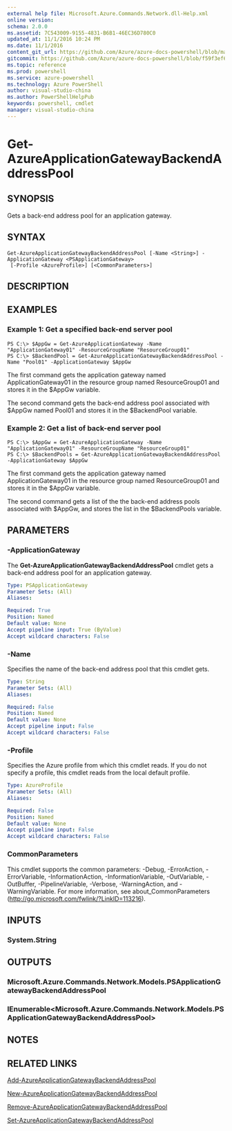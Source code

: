```yaml
---
external help file: Microsoft.Azure.Commands.Network.dll-Help.xml
online version: 
schema: 2.0.0
ms.assetid: 7C543009-9155-4831-B6B1-46EC36D780C0
updated_at: 11/1/2016 10:24 PM
ms.date: 11/1/2016
content_git_url: https://github.com/Azure/azure-docs-powershell/blob/master/azureps-cmdlets-docs/ResourceManager/AzureRM.Network/v0.9.8/Get-AzureApplicationGatewayBackendAddressPool.md
gitcommit: https://github.com/Azure/azure-docs-powershell/blob/f59f3ef60bc592383812213e69fd77ba950759ed/azureps-cmdlets-docs/ResourceManager/AzureRM.Network/v0.9.8/Get-AzureApplicationGatewayBackendAddressPool.md
ms.topic: reference
ms.prod: powershell
ms.service: azure-powershell
ms.technology: Azure PowerShell
author: visual-studio-china
ms.author: PowerShellHelpPub
keywords: powershell, cmdlet
manager: visual-studio-china
---
```


# Get-AzureApplicationGatewayBackendAddressPool

## SYNOPSIS
Gets a back-end address pool for an application gateway.

## SYNTAX

```
Get-AzureApplicationGatewayBackendAddressPool [-Name <String>] -ApplicationGateway <PSApplicationGateway>
 [-Profile <AzureProfile>] [<CommonParameters>]
```

## DESCRIPTION

## EXAMPLES

### Example 1: Get a specified back-end server pool
```
PS C:\> $AppGw = Get-AzureApplicationGateway -Name "ApplicationGateway01" -ResourceGroupName "ResourceGroup01"
PS C:\> $BackendPool = Get-AzureApplicationGatewayBackendAddressPool -Name "Pool01" -ApplicationGateway $AppGw
```

The first command gets the application gateway named ApplicationGateway01 in the resource group named ResourceGroup01 and stores it in the $AppGw variable.

The second command gets the back-end address pool associated with $AppGw named Pool01 and stores it in the $BackendPool variable.

### Example 2: Get a list of back-end server pool
```
PS C:\> $AppGw = Get-AzureApplicationGateway -Name "ApplicationGateway01" -ResourceGroupName "ResourceGroup01"
PS C:\> $BackendPools = Get-AzureApplicationGatewayBackendAddressPool -ApplicationGateway $AppGw
```

The first command gets the application gateway named ApplicationGateway01 in the resource group named ResourceGroup01 and stores it in the $AppGw variable.

The second command gets a list of the the back-end address pools associated with $AppGw, and stores the list in the $BackendPools variable.

## PARAMETERS

### -ApplicationGateway
The **Get-AzureApplicationGatewayBackendAddressPool** cmdlet gets a back-end address pool for an application gateway.

```yaml
Type: PSApplicationGateway
Parameter Sets: (All)
Aliases: 

Required: True
Position: Named
Default value: None
Accept pipeline input: True (ByValue)
Accept wildcard characters: False
```

### -Name
Specifies the name of the back-end address pool that this cmdlet gets.

```yaml
Type: String
Parameter Sets: (All)
Aliases: 

Required: False
Position: Named
Default value: None
Accept pipeline input: False
Accept wildcard characters: False
```

### -Profile
Specifies the Azure profile from which this cmdlet reads.
If you do not specify a profile, this cmdlet reads from the local default profile.

```yaml
Type: AzureProfile
Parameter Sets: (All)
Aliases: 

Required: False
Position: Named
Default value: None
Accept pipeline input: False
Accept wildcard characters: False
```

### CommonParameters
This cmdlet supports the common parameters: -Debug, -ErrorAction, -ErrorVariable, -InformationAction, -InformationVariable, -OutVariable, -OutBuffer, -PipelineVariable, -Verbose, -WarningAction, and -WarningVariable. For more information, see about_CommonParameters (http://go.microsoft.com/fwlink/?LinkID=113216).

## INPUTS

### System.String

## OUTPUTS

### Microsoft.Azure.Commands.Network.Models.PSApplicationGatewayBackendAddressPool

### IEnumerable<Microsoft.Azure.Commands.Network.Models.PSApplicationGatewayBackendAddressPool>

## NOTES

## RELATED LINKS

[Add-AzureApplicationGatewayBackendAddressPool](xref:ResourceManager/AzureRM.Network/v0.9.8/Add-AzureApplicationGatewayBackendAddressPool.md)

[New-AzureApplicationGatewayBackendAddressPool](xref:ResourceManager/AzureRM.Network/v0.9.8/New-AzureApplicationGatewayBackendAddressPool.md)

[Remove-AzureApplicationGatewayBackendAddressPool](xref:ResourceManager/AzureRM.Network/v0.9.8/Remove-AzureApplicationGatewayBackendAddressPool.md)

[Set-AzureApplicationGatewayBackendAddressPool](xref:ResourceManager/AzureRM.Network/v0.9.8/Set-AzureApplicationGatewayBackendAddressPool.md)


